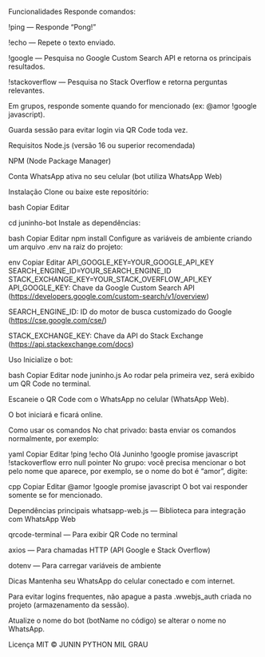Funcionalidades
Responde comandos:

!ping — Responde “Pong!”

!echo <texto> — Repete o texto enviado.

!google <termo> — Pesquisa no Google Custom Search API e retorna os principais resultados.

!stackoverflow <termo> — Pesquisa no Stack Overflow e retorna perguntas relevantes.

Em grupos, responde somente quando for mencionado (ex: @amor !google javascript).

Guarda sessão para evitar login via QR Code toda vez.

Requisitos
Node.js (versão 16 ou superior recomendada)

NPM (Node Package Manager)

Conta WhatsApp ativa no seu celular (bot utiliza WhatsApp Web)

Instalação
Clone ou baixe este repositório:

bash
Copiar
Editar

cd juninho-bot
Instale as dependências:

bash
Copiar
Editar
npm install
Configure as variáveis de ambiente criando um arquivo .env na raiz do projeto:

env
Copiar
Editar
API_GOOGLE_KEY=YOUR_GOOGLE_API_KEY
SEARCH_ENGINE_ID=YOUR_SEARCH_ENGINE_ID
STACK_EXCHANGE_KEY=YOUR_STACK_OVERFLOW_API_KEY
API_GOOGLE_KEY: Chave da Google Custom Search API (https://developers.google.com/custom-search/v1/overview)

SEARCH_ENGINE_ID: ID do motor de busca customizado do Google (https://cse.google.com/cse/)

STACK_EXCHANGE_KEY: Chave da API do Stack Exchange (https://api.stackexchange.com/docs)

Uso
Inicialize o bot:

bash
Copiar
Editar
node juninho.js
Ao rodar pela primeira vez, será exibido um QR Code no terminal.

Escaneie o QR Code com o WhatsApp no celular (WhatsApp Web).

O bot iniciará e ficará online.

Como usar os comandos
No chat privado: basta enviar os comandos normalmente, por exemplo:

yaml
Copiar
Editar
!ping
!echo Olá Juninho
!google promise javascript
!stackoverflow erro null pointer
No grupo: você precisa mencionar o bot pelo nome que aparece, por exemplo, se o nome do bot é “amor”, digite:

cpp
Copiar
Editar
@amor !google promise javascript
O bot vai responder somente se for mencionado.

Dependências principais
whatsapp-web.js — Biblioteca para integração com WhatsApp Web

qrcode-terminal — Para exibir QR Code no terminal

axios — Para chamadas HTTP (API Google e Stack Overflow)

dotenv — Para carregar variáveis de ambiente

Dicas
Mantenha seu WhatsApp do celular conectado e com internet.

Para evitar logins frequentes, não apague a pasta .wwebjs_auth criada no projeto (armazenamento da sessão).

Atualize o nome do bot (botName no código) se alterar o nome no WhatsApp.

Licença
MIT © JUNIN PYTHON MIL GRAU

